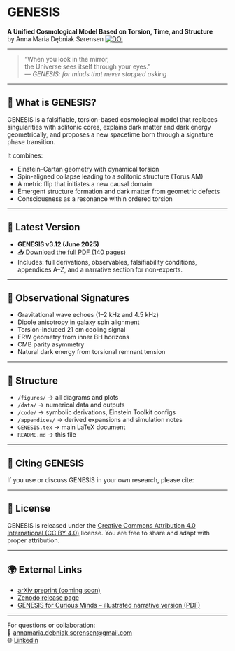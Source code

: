 # GENESIS

**A Unified Cosmological Model Based on Torsion, Time, and Structure**  
by Anna Maria Dębniak Sørensen
[![DOI](https://zenodo.org/badge/DOI/10.5281/zenodo.15662890.svg)](https://doi.org/10.5281/zenodo.15662890)

---

> “When you look in the mirror,  
> the Universe sees itself through your eyes.”  
> — *GENESIS: for minds that never stopped asking*

---

## 🌌 What is GENESIS?

GENESIS is a falsifiable, torsion-based cosmological model that replaces singularities with solitonic cores, explains dark matter and dark energy geometrically, and proposes a new spacetime born through a signature phase transition.

It combines:

- Einstein–Cartan geometry with dynamical torsion  
- Spin-aligned collapse leading to a solitonic structure (Torus AM)  
- A metric flip that initiates a new causal domain  
- Emergent structure formation and dark matter from geometric defects  
- Consciousness as a resonance within ordered torsion  

---

## 📄 Latest Version

- **GENESIS v3.12 (June 2025)**  
- [📥 Download the full PDF (140 pages)](https://link.to.your.pdf.or.zenodo)  
- Includes: full derivations, observables, falsifiability conditions, appendices A–Z, and a narrative section for non-experts.

---

## 🧪 Observational Signatures

- Gravitational wave echoes (1–2 kHz and 4.5 kHz)  
- Dipole anisotropy in galaxy spin alignment  
- Torsion-induced 21 cm cooling signal  
- FRW geometry from inner BH horizons  
- CMB parity asymmetry  
- Natural dark energy from torsional remnant tension  

---

## 📂 Structure

- `/figures/` → all diagrams and plots  
- `/data/` → numerical data and outputs  
- `/code/` → symbolic derivations, Einstein Toolkit configs  
- `/appendices/` → derived expansions and simulation notes  
- `GENESIS.tex` → main LaTeX document  
- `README.md` → this file

---

## 🔖 Citing GENESIS

If you use or discuss GENESIS in your own research, please cite:


---

## 💬 License

GENESIS is released under the [Creative Commons Attribution 4.0 International (CC BY 4.0)](https://creativecommons.org/licenses/by/4.0/) license. You are free to share and adapt with proper attribution.

---

## 🌍 External Links

- [arXiv preprint (coming soon)](https://arxiv.org/)  
- [Zenodo release page](https://zenodo.org/)  
- [GENESIS for Curious Minds – illustrated narrative version (PDF)](https://link.to.story.pdf)

---

For questions or collaboration:  
📧 annamaria.debniak.sorensen@gmail.com  
🌐 [LinkedIn](https://www.linkedin.com/in/anna-maria-s%C3%B8rensen-0950291a6/)


